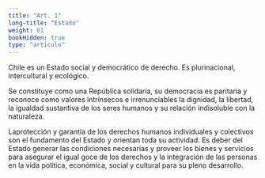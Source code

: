 ```yaml
---
title: "Art. 1"
long-title: "Estado"
weight: 01
bookHidden: true
type: "articulo"
---
```

Chile es un Estado social y democrático de derecho. Es plurinacional, intercultural y ecológico.

Se constituye como una República solidaria, su democracia es paritaria y reconoce como valores intrínsecos e irrenunciables la dignidad, la libertad, la igualdad sustantiva de los seres humanos y su relación indisoluble con la naturaleza.

Laprotección y garantía de los derechos humanos individuales y colectivos son el fundamento del Estado y orientan toda su actividad. Es deber del Estado generar las condiciones necesarias y proveer los bienes y servicios para asegurar el igual goce de los derechos y la integración de las personas en la vida política, económica, social y cultural para su pleno desarrollo.
